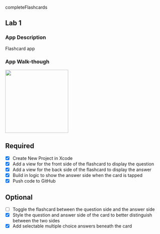 completeFlashcards

## Lab 1

### App Description
Flashcard app

### App Walk-though

<img src="https://media2.giphy.com/media/dUrFbUtqUmLGRnWCQ2/giphy.gif" width=200><br>


## Required
- [X] Create New Project in Xcode
- [X] Add a view for the front side of the flashcard to display the question
- [X] Add a view for the back side of the flashcard to display the answer
- [X] Build in logic to show the answer side when the card is tapped
- [X] Push code to GitHub
## Optional
- [ ] Toggle the flashcard between the question side and the answer side
- [X] Style the question and answer side of the card to better distinguish between the two sides
- [X] Add selectable multiple choice answers beneath the card

